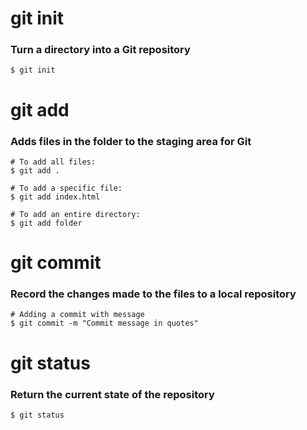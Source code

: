 # git init

### Turn a directory into a Git repository
```
$ git init
```

# git add

### Adds files in the folder to the staging area for Git
```Git Attributes
# To add all files:
$ git add .

# To add a specific file:
$ git add index.html

# To add an entire directory:
$ git add folder
```

# git commit

### Record the changes made to the files to a local repository
```
# Adding a commit with message
$ git commit -m "Commit message in quotes"
```

# git status

### Return the current state of the repository
```
$ git status
```
